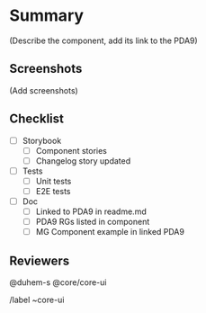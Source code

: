 # Summary

(Describe the component, add its link to the PDA9)

## Screenshots

(Add screenshots)

## Checklist

- [ ] Storybook
  - [ ] Component stories
  - [ ] Changelog story updated
- [ ] Tests
  - [ ] Unit tests
  - [ ] E2E tests
- [ ] Doc
  - [ ] Linked to PDA9 in readme.md
  - [ ] PDA9 RGs listed in component
  - [ ] MG Component example in linked PDA9

## Reviewers

@duhem-s @core/core-ui

/label ~core-ui
